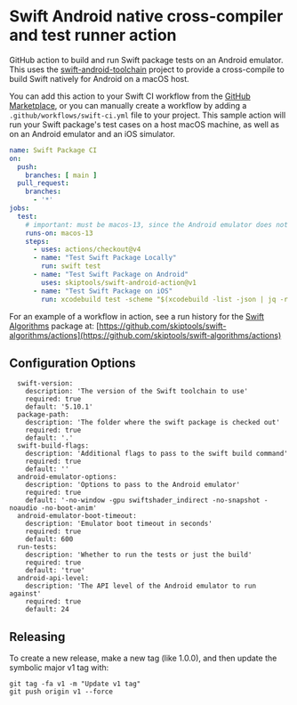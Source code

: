 # Swift Android native cross-compiler and test runner action

GitHub action to build and run Swift package tests on an Android emulator.
This uses the [swift-android-toolchain](https://github.com/skiptools/swift-android-toolchain)
project to provide a cross-compile to build
Swift natively for Android on a macOS host.


You can add this action to your Swift CI workflow from the
[GitHub Marketplace](https://github.com/marketplace/actions/swift-android-action),
or you can manually create a workflow by adding a
`.github/workflows/swift-ci.yml` file to your project.
This sample action will run your Swift package's test cases
on a host macOS machine, as well as on an Android emulator
and an iOS simulator.

```yml
name: Swift Package CI
on:
  push:
    branches: [ main ]
  pull_request:
    branches:
      - '*'
jobs:
  test:
    # important: must be macos-13, since the Android emulator does not work on macos-14
    runs-on: macos-13
    steps:
      - uses: actions/checkout@v4
      - name: "Test Swift Package Locally"
        run: swift test
      - name: "Test Swift Package on Android"
        uses: skiptools/swift-android-action@v1
      - name: "Test Swift Package on iOS"
        run: xcodebuild test -scheme "$(xcodebuild -list -json | jq -r '.workspace.schemes[-1]')" -sdk "iphonesimulator" -destination "platform=iOS Simulator,name=iPhone 15"

```

For an example of a workflow in action, see a run history
for the [Swift Algorithms](https://github.com/skiptools/swift-algorithms) package at:
[https://github.com/skiptools/swift-algorithms/actions](https://github.com/skiptools/swift-algorithms/actions)

## Configuration Options


```
  swift-version:
    description: 'The version of the Swift toolchain to use'
    required: true
    default: '5.10.1'
  package-path:
    description: 'The folder where the swift package is checked out'
    required: true
    default: '.'
  swift-build-flags:
    description: 'Additional flags to pass to the swift build command'
    required: true
    default: ''
  android-emulator-options:
    description: 'Options to pass to the Android emulator'
    required: true
    default: '-no-window -gpu swiftshader_indirect -no-snapshot -noaudio -no-boot-anim'
  android-emulator-boot-timeout:
    description: 'Emulator boot timeout in seconds'
    required: true
    default: 600
  run-tests:
    description: 'Whether to run the tests or just the build'
    required: true
    default: 'true'
  android-api-level:
    description: 'The API level of the Android emulator to run against'
    required: true
    default: 24
```

## Releasing

To create a new release, make a new tag (like 1.0.0),
and then update the symbolic major v1 tag with:

```
git tag -fa v1 -m "Update v1 tag"
git push origin v1 --force
```



